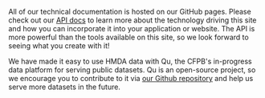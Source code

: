 All of our technical documentation is hosted on our GitHub pages. Please check out our [API docs](http://cfpb.github.io/api) to learn more about the technology driving this site and how you can incorporate it into your application or website. The API is more powerful than the tools available on this site, so we look forward to seeing what you create with it!

We have made it easy to use HMDA data with Qu, the CFPB's in-progress data platform for serving public datasets. Qu is an open-source project, so we encourage you to contribute to it via [our Github repository](https://github.com/cfpb/qu) and help us serve more datasets in the future.
